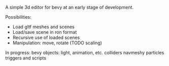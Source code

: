 A simple 3d editor for bevy at an early stage of development.

Possibilities:
+ Load gltf meshes and scenes
+ Load/save scene in ron format
+ Recursive use of loaded scenes
+ Manipulation: move, rotate (TODO scaling)

In progress:
bevy objects: light, animation, etc.
colliders
navmeshy
particles
triggers and scripts

